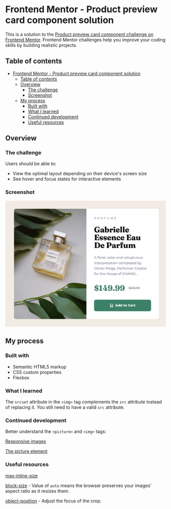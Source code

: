 # Frontend Mentor - Product preview card component solution

This is a solution to the [Product preview card component challenge on Frontend Mentor](https://www.frontendmentor.io/challenges/product-preview-card-component-GO7UmttRfa). Frontend Mentor challenges help you improve your coding skills by building realistic projects. 

## Table of contents

- [Frontend Mentor - Product preview card component solution](#frontend-mentor---product-preview-card-component-solution)
  - [Table of contents](#table-of-contents)
  - [Overview](#overview)
    - [The challenge](#the-challenge)
    - [Screenshot](#screenshot)
  - [My process](#my-process)
    - [Built with](#built-with)
    - [What I learned](#what-i-learned)
    - [Continued development](#continued-development)
    - [Useful resources](#useful-resources)

## Overview

### The challenge

Users should be able to:

- View the optimal layout depending on their device's screen size
- See hover and focus states for interactive elements

### Screenshot

<img src="./result.png" width="800">

## My process

### Built with

- Semantic HTML5 markup
- CSS custom properties
- Flexbox

### What I learned

The `srcset` attribute in the `<img>` tag complements the `src` attribute instead of replacing it. You still need to have a valid `src` attribute.

### Continued development

Better understand the `<picture>` and `<img>` tags:

[Responsive images](https://web.dev/learn/design/responsive-images)

[The picture element](https://web.dev/learn/design/picture-element)

### Useful resources

[max-inline-size](https://developer.mozilla.org/en-US/docs/Web/CSS/max-inline-size)

[block-size](https://developer.mozilla.org/en-US/docs/Web/CSS/block-size) - Value of `auto` means the browser preserves your images' aspect ratio as it resizes them.

[object-position](https://developer.mozilla.org/en-US/docs/Web/CSS/object-position) - Adjust the focus of the crop.
